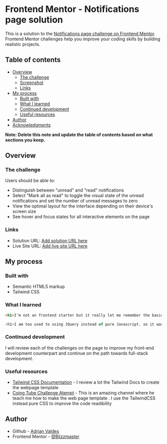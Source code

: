 # Frontend Mentor - Notifications page solution

This is a solution to the [Notifications page challenge on Frontend Mentor](https://www.frontendmentor.io/challenges/notifications-page-DqK5QAmKbC). Frontend Mentor challenges help you improve your coding skills by building realistic projects. 

## Table of contents

- [Overview](#overview)
  - [The challenge](#the-challenge)
  - [Screenshot](#screenshot)
  - [Links](#links)
- [My process](#my-process)
  - [Built with](#built-with)
  - [What I learned](#what-i-learned)
  - [Continued development](#continued-development)
  - [Useful resources](#useful-resources)
- [Author](#author)
- [Acknowledgments](#acknowledgments)

**Note: Delete this note and update the table of contents based on what sections you keep.**

## Overview

### The challenge

Users should be able to:

- Distinguish between "unread" and "read" notifications
- Select "Mark all as read" to toggle the visual state of the unread notifications and set the number of unread messages to zero
- View the optimal layout for the interface depending on their device's screen size
- See hover and focus states for all interactive elements on the page

### Links

- Solution URL: [Add solution URL here](https://github.com/Blizzmaster/Notifications-Page)
- Live Site URL: [Add live site URL here](https://your-live-site-url.com)

## My process

### Built with

- Semantic HTML5 markup
- Tailwind CSS


### What I learned


```html
<h1>I'm not an frontend starter but it really let me remember the basics of a section component and the use of CSS components using TailwindCSS. I rather use a CSS framework than a pure CSS because i want a clean page and get an understanding at CSS clases that i put in the tags </h1>
```
```js
<h1>I am too used to using JQuery instead of pure Javascript, so it was quite challenging and took me a few minutes to figure out how to define the elements to modify on the page.</h1>
```

### Continued development

I will review each of the challenges on the page to improve my front-end development counterpart and continue on the path towards full-stack development.

### Useful resources

- [Tailwind CSS Documentation](https://tailwindcss.com/docs/installation) - I review a lot the Tailwind Docs to create the webpage template  
- [Coing Tube Challenge Atempt](https://www.youtube.com/CodingTube) - This is an amazing channel where he teach me how to make the web page template . I use the TailwindCSS instead pure CSS to improve the code readibility

## Author

- Github - [Adrian Valdes](https://github.com/Blizzmaster/Notifications-Page)
- Frontend Mentor - [@Blizzmaster](https://www.frontendmentor.io/profile/Blizzmaster)
